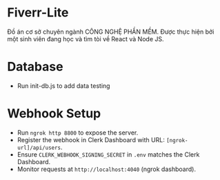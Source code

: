# Fiverr-Lite
Đồ án cơ sở chuyên ngành CÔNG NGHỆ PHẦN MỀM. Được thực hiện bởi một sinh viên đang học và tìm tòi về React và Node JS.

# Database
- Run init-db.js to add data testing


# Webhook Setup
- Run `ngrok http 8800` to expose the server.
- Register the webhook in Clerk Dashboard with URL: `[ngrok-url]/api/users`.
- Ensure `CLERK_WEBHOOK_SIGNING_SECRET` in `.env` matches the Clerk Dashboard.
- Monitor requests at `http://localhost:4040` (ngrok dashboard).